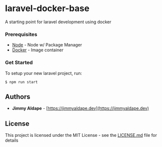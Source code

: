 # laravel-docker-base
A starting point for laravel development using docker

### Prerequisites
* [Node](https://nodejs.org/en/) - Node w/ Package Manager
* [Docker](https://docs.docker.com/) - Image container 

### Get Started

To setup your new laravel project, run:
```
$ npm run start
```

## Authors

* **Jimmy Aldape** - [https://jimmyaldape.dev](https://jimmyaldape.dev)

## License

This project is licensed under the MIT License - see the [LICENSE.md](LICENSE.md) file for details
